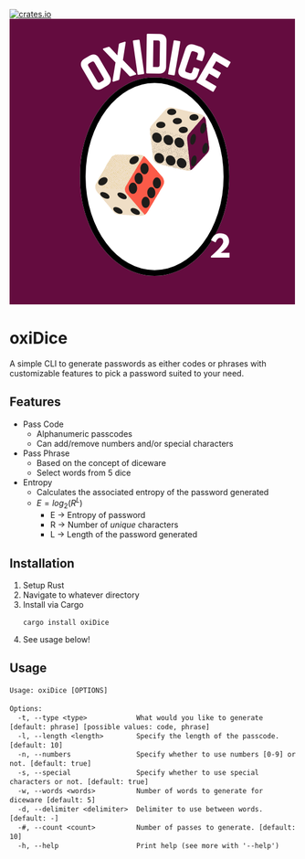 [![crates.io](https://img.shields.io/crates/d/oxiDice.svg)](https://crates.io/crates/oxiDice)
![oxiDice Logo](/imgs/full.png)

# oxiDice

A simple CLI to generate passwords as either codes or phrases with customizable features to pick a password suited to your need. 

## Features

- Pass Code
    - Alphanumeric passcodes
    - Can add/remove numbers and/or special characters
- Pass Phrase
    - Based on the concept of diceware
    - Select words from 5 dice
- Entropy 
    - Calculates the associated entropy of the password generated
    - $E = log_{2}(R^L)$
        - E $\to$ Entropy of password
        - R $\to$ Number of *unique* characters
        - L $\to$ Length of the password generated
## Installation
1. Setup Rust
2. Navigate to whatever directory 
3. Install via Cargo
    ```
    cargo install oxiDice
    ```
4. See usage below!

## Usage

```
Usage: oxiDice [OPTIONS]

Options:
  -t, --type <type>            What would you like to generate [default: phrase] [possible values: code, phrase]
  -l, --length <length>        Specify the length of the passcode. [default: 10]
  -n, --numbers                Specify whether to use numbers [0-9] or not. [default: true]
  -s, --special                Specify whether to use special characters or not. [default: true]
  -w, --words <words>          Number of words to generate for diceware [default: 5]
  -d, --delimiter <delimiter>  Delimiter to use between words. [default: -]
  -#, --count <count>          Number of passes to generate. [default: 10]
  -h, --help                   Print help (see more with '--help')

```

